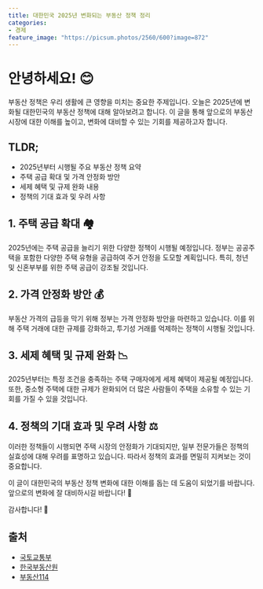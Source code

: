 ```yaml
---
title: 대한민국 2025년 변화되는 부동산 정책 정리
categories: 
- 경제
feature_image: "https://picsum.photos/2560/600?image=872"
---
```


# 안녕하세요! 😊

부동산 정책은 우리 생활에 큰 영향을 미치는 중요한 주제입니다. 오늘은 2025년에 변화될 대한민국의 부동산 정책에 대해 알아보려고 합니다. 이 글을 통해 앞으로의 부동산 시장에 대한 이해를 높이고, 변화에 대비할 수 있는 기회를 제공하고자 합니다.

## TLDR;
- 2025년부터 시행될 주요 부동산 정책 요약
- 주택 공급 확대 및 가격 안정화 방안
- 세제 혜택 및 규제 완화 내용
- 정책의 기대 효과 및 우려 사항

## 1. 주택 공급 확대 🏘️
2025년에는 주택 공급을 늘리기 위한 다양한 정책이 시행될 예정입니다. 정부는 공공주택을 포함한 다양한 주택 유형을 공급하여 주거 안정을 도모할 계획입니다. 특히, 청년 및 신혼부부를 위한 주택 공급이 강조될 것입니다.

## 2. 가격 안정화 방안 💰
부동산 가격의 급등을 막기 위해 정부는 가격 안정화 방안을 마련하고 있습니다. 이를 위해 주택 거래에 대한 규제를 강화하고, 투기성 거래를 억제하는 정책이 시행될 것입니다. 

## 3. 세제 혜택 및 규제 완화 📉
2025년부터는 특정 조건을 충족하는 주택 구매자에게 세제 혜택이 제공될 예정입니다. 또한, 중소형 주택에 대한 규제가 완화되어 더 많은 사람들이 주택을 소유할 수 있는 기회를 가질 수 있을 것입니다.

## 4. 정책의 기대 효과 및 우려 사항 ⚖️
이러한 정책들이 시행되면 주택 시장의 안정화가 기대되지만, 일부 전문가들은 정책의 실효성에 대해 우려를 표명하고 있습니다. 따라서 정책의 효과를 면밀히 지켜보는 것이 중요합니다.

이 글이 대한민국의 부동산 정책 변화에 대한 이해를 돕는 데 도움이 되었기를 바랍니다. 앞으로의 변화에 잘 대비하시길 바랍니다! 🙌

감사합니다! 💖

## 출처
- [국토교통부](https://www.molit.go.kr)
- [한국부동산원](https://www.kab.co.kr)
- [부동산114](https://www.r114.co.kr)